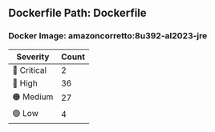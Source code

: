 ## Dockerfile Path: Dockerfile

### Docker Image: amazoncorretto:8u392-al2023-jre
| Severity | Count |
|----------|-------|
| 🛑 Critical | 2 |
| 🔴 High | 36 |
| 🟠 Medium | 27 |
| 🟢 Low | 4 |